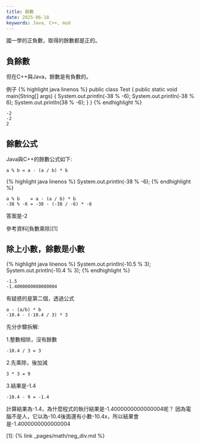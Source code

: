 ```yaml
---
title: 餘數
date: 2025-06-18
keywords: Java, C++, mod
---
```

國一學的正負數，取得的餘數都是正的。

## 負餘數
但在C++與Java，餘數是有負數的。

例子
{% highlight java linenos %}
public class Test {
  public static void main(String[] args) {
    System.out.println(-38 % -6);
    System.out.println(-38 % 6);
    System.out.println(38 % -6);
  }
}
{% endhighlight %}
```
-2
-2
2
```

## 餘數公式
Java與C++的餘數公式如下:
```
a % b = a - (a / b) * b
```

{% highlight java linenos %}
System.out.println(-38 % -6);
{% endhighlight %}
```
a % b    = a - (a / b) * b
-38 % -6 = -38 - (-38 / -6) * -6
```
答案是-2

參考資料[負數乘除][1]

## 除上小數，餘數是小數
{% highlight java linenos %}
System.out.println(-10.5 % 3);
System.out.println(-10.4 % 3);
{% endhighlight %}
```
-1.5
-1.4000000000000004
```

有疑惑的是第二個，透過公式
```
a - (a/b) * b
-10.4 - (-10.4 / 3) * 3
```

先分步驟拆解:

1.整數相除，沒有餘數
```
-10.4 / 3 = 3
```
2.先乘除，後加減
```
3 * 3 = 9
```
3.結果是-1.4
```
-10.4 - 9 = -1.4
```

計算結果為-1.4，為什麼程式的執行結果是-1.4000000000000004呢？
因為電腦不是人，它以為-10.4後面還有小數-10.4x，所以結果會是-1.4000000000000004


[1]: {% link _pages/math/neg_div.md %}
